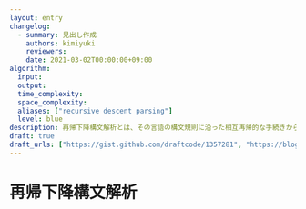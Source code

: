 ```yaml
---
layout: entry
changelog:
  - summary: 見出し作成
    authors: kimiyuki
    reviewers:
    date: 2021-03-02T00:00:00+09:00
algorithm:
  input:
  output:
  time_complexity:
  space_complexity:
  aliases: ["recursive descent parsing"]
  level: blue
description: 再帰下降構文解析とは、その言語の構文規則に沿った相互再帰的な手続きから構成されるトップダウンな構文解析アルゴリズムのこと。競技プログラミングにおいて要求される構文解析はたいてい再帰下降構文解析で実装できる。
draft: true
draft_urls: ["https://gist.github.com/draftcode/1357281", "https://blog.hamayanhamayan.com/entry/2018/07/13/085956"]
---
```


# 再帰下降構文解析
